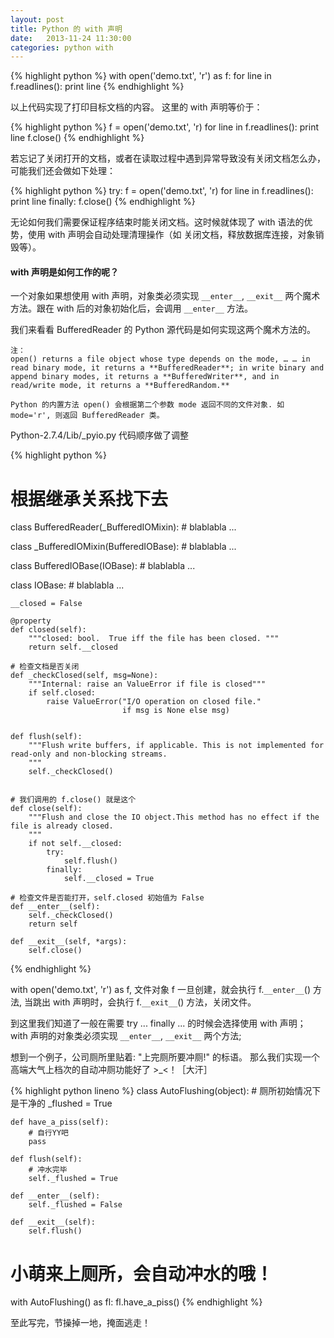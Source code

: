 ```yaml
---
layout: post
title: Python 的 with 声明
date:   2013-11-24 11:30:00
categories: python with
---
```


{% highlight python %}
with open('demo.txt', 'r') as f:
	for line in f.readlines():
		print line
{% endhighlight %}

以上代码实现了打印目标文档的内容。 这里的 with 声明等价于：

{% highlight python %}
f = open('demo.txt', 'r)
for line in f.readlines():
	print line
f.close()
{% endhighlight %}

若忘记了关闭打开的文档，或者在读取过程中遇到异常导致没有关闭文档怎么办，可能我们还会做如下处理：

{% highlight python %}
try:
	f = open('demo.txt', 'r)
	for line in f.readlines():
		print line
finally:
	f.close()
{% endhighlight %}

无论如何我们需要保证程序结束时能关闭文档。这时候就体现了 with 语法的优势，使用 with 声明会自动处理清理操作（如 关闭文档，释放数据库连接，对象销毁等）。

#### with 声明是如何工作的呢？

一个对象如果想使用 with 声明，对象类必须实现 `__enter__`, `__exit__` 两个魔术方法。跟在 with 后的对象初始化后，会调用 `__enter__` 方法。

我们来看看 BufferedReader 的 Python 源代码是如何实现这两个魔术方法的。

``` 
注：
open() returns a file object whose type depends on the mode, … … in read binary mode, it returns a **BufferedReader**; in write binary and append binary modes, it returns a **BufferedWriter**, and in read/write mode, it returns a **BufferedRandom.**

Python 的内置方法 open() 会根据第二个参数 mode 返回不同的文件对象. 如 mode='r', 则返回 BufferedReader 类。
```

Python-2.7.4/Lib/_pyio.py  代码顺序做了调整

{% highlight python %}
# 根据继承关系找下去
class BufferedReader(_BufferedIOMixin):
	# blablabla ...
	
class _BufferedIOMixin(BufferedIOBase):
	# blablabla ...
	
class BufferedIOBase(IOBase):
	# blablabla ...
	
class IOBase:
	# blablabla ...

	__closed = False
	
	@property
    def closed(self):
        """closed: bool.  True iff the file has been closed. """
        return self.__closed

	# 检查文档是否关闭
    def _checkClosed(self, msg=None):
        """Internal: raise an ValueError if file is closed"""
        if self.closed:
            raise ValueError("I/O operation on closed file."
                             if msg is None else msg)
                             
	
	def flush(self):
    	"""Flush write buffers, if applicable. This is not implemented for read-only and non-blocking streams.
        """
        self._checkClosed()
        

	# 我们调用的 f.close() 就是这个
    def close(self):
        """Flush and close the IO object.This method has no effect if the file is already closed.
        """
        if not self.__closed:
            try:
                self.flush()
            finally:
                self.__closed = True

	# 检查文件是否能打开，self.closed 初始值为 False
	def __enter__(self):
        self._checkClosed()
        return self

    def __exit__(self, *args):
        self.close()
{% endhighlight %}

with open('demo.txt', 'r') as f, 文件对象 f 一旦创建，就会执行 f.`__enter__`() 方法, 当跳出 with 声明时，会执行 f.`__exit__`() 方法，关闭文件。

到这里我们知道了一般在需要 try ... finally ... 的时候会选择使用 with 声明； with 声明的对象类必须实现 `__enter__`, `__exit__` 两个方法; 

想到一个例子，公司厕所里贴着: "上完厕所要冲厕!" 的标语。 那么我们实现一个高端大气上档次的自动冲厕功能好了 >_<！［大汗］

{% highlight python lineno %}
class AutoFlushing(object):
	# 厕所初始情况下是干净的
	_flushed = True
	
	def have_a_piss(self):
		# 自行YY吧
		pass
	
	def flush(self):
		# 冲水完毕
		self._flushed = True
		
	def __enter__(self):
		self._flushed = False
		
	def __exit__(self):
		self.flush()
		
# 小萌来上厕所，会自动冲水的哦！
with AutoFlushing() as fl:
	fl.have_a_piss()
{% endhighlight %}

至此写完，节操掉一地，掩面逃走！
